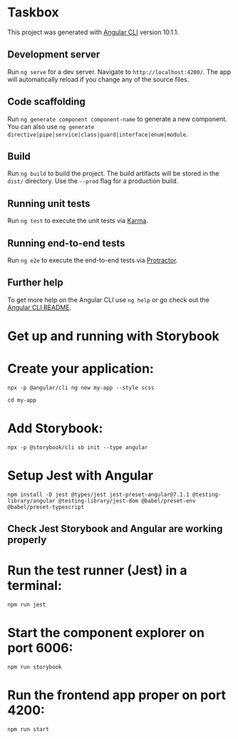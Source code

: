 # Taskbox

This project was generated with [Angular CLI](https://github.com/angular/angular-cli) version 10.1.1.

## Development server

Run `ng serve` for a dev server. Navigate to `http://localhost:4200/`. The app will automatically reload if you change any of the source files.

## Code scaffolding

Run `ng generate component component-name` to generate a new component. You can also use `ng generate directive|pipe|service|class|guard|interface|enum|module`.

## Build

Run `ng build` to build the project. The build artifacts will be stored in the `dist/` directory. Use the `--prod` flag for a production build.

## Running unit tests

Run `ng test` to execute the unit tests via [Karma](https://karma-runner.github.io).

## Running end-to-end tests

Run `ng e2e` to execute the end-to-end tests via [Protractor](http://www.protractortest.org/).

## Further help

To get more help on the Angular CLI use `ng help` or go check out the [Angular CLI README](https://github.com/angular/angular-cli/blob/master/README.md).

# Get up and running with Storybook

# Create your application:
`npx -p @angular/cli ng new my-app --style scss`

`cd my-app`

# Add Storybook:
`npx -p @storybook/cli sb init --type angular`

# Setup Jest with Angular
`npm install -D jest @types/jest jest-preset-angular@7.1.1 @testing-library/angular @testing-library/jest-dom @babel/preset-env @babel/preset-typescript`

## Check Jest Storybook and Angular are working properly

# Run the test runner (Jest) in a terminal:
`npm run jest`

# Start the component explorer on port 6006:
`npm run storybook`

# Run the frontend app proper on port 4200:
`npm run start`

